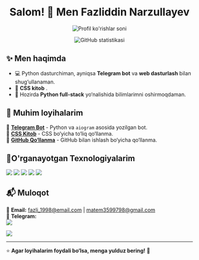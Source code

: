 <h1 align="center">Salom! 👋 Men Fazliddin Narzullayev</h1>

<p align="center">
  <img src="https://komarev.com/ghpvc/?username=Fazli171&label=Profile+Views&color=blue" alt="Profil ko'rishlar soni">
</p>

<p align="center">
  <img src="https://github-readme-stats.vercel.app/api?username=Fazli171&show_icons=true&theme=radical" alt="GitHub statistikasi">
</p>

## ✨ Men haqimda

- 💻 Python dasturchiman, ayniqsa **Telegram bot** va **web dasturlash** bilan shug‘ullanaman.
- 📘 **CSS kitob** .
- 🎯 Hozirda **Python full-stack** yo‘nalishida bilimlarimni oshirmoqdaman.

## 🚀 Muhim loyihalarim

🔹 **[Telegram Bot](https://github.com/Fazli171/telegram-bot)** - Python va `aiogram` asosida yozilgan bot.  
🔹 **[CSS Kitob](https://github.com/Fazli171/css-book)** - CSS bo‘yicha to‘liq qo‘llanma.  
🔹 **[GitHub Qo‘llanma](https://github.com/Fazli171/github-guide)** - GitHub bilan ishlash bo‘yicha qo‘llanma.  

## 📌O'rganayotgan Texnologiyalarim 
<p>
  <img src="https://img.shields.io/badge/Python-3776AB?style=for-the-badge&logo=python&logoColor=white" />
  <img src="https://img.shields.io/badge/Django-092E20?style=for-the-badge&logo=django&logoColor=white" />
  <img src="https://img.shields.io/badge/HTML5-E34F26?style=for-the-badge&logo=html5&logoColor=white" />
  <img src="https://img.shields.io/badge/CSS3-1572B6?style=for-the-badge&logo=css3&logoColor=white" />
  <img src="https://img.shields.io/badge/GitHub-181717?style=for-the-badge&logo=github&logoColor=white" />
</p>

## 📬 Muloqot  
📧 **Email:** fazli_1998@email.com | matem3599798@gmail.com  
📢 **Telegram:**  
<img src="https://img.shields.io/badge/Email-fazli_1998@email.com-red?style=for-the-badge&logo=gmail&logoColor=white" />

<a href="https://t.me/PYTHON_171" target="_blank">
  <img src="https://img.shields.io/badge/Telegram-2CA5E0?style=for-the-badge&logo=telegram&logoColor=white" />
</a>


---

⭐ **Agar loyihalarim foydali bo‘lsa, menga yulduz bering!** 🚀
